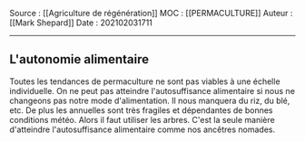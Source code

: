 Source : [[Agriculture de régénération]]
MOC : [[PERMACULTURE]]
Auteur : [[Mark Shepard]]
Date : 202102031711
***

## L'autonomie alimentaire

Toutes les tendances de permaculture ne sont pas viables à une échelle individuelle. On ne peut pas atteindre l'autosuffisance alimentaire si nous ne changeons pas notre mode d'alimentation. Il nous manquera du riz, du blé, etc. De plus les annuelles sont très fragiles et dépendantes de bonnes conditions météo. 
Alors il faut utiliser les arbres. C'est la seule manière d'atteindre l'autosuffisance alimentaire comme nos ancêtres nomades.